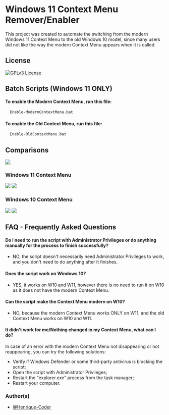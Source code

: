 
# Windows 11 Context Menu Remover/Enabler

This project was created to automate the switching from the modern Windows 11 Context Menu to the old Windows 10 model, since many users did not like the way the modern Context Menu appears when it is called.
## License

[![GPLv3 License](https://img.shields.io/badge/License-GPL%20v3-yellow.svg)](https://opensource.org/licenses/GPL-3.0)


## Batch Scripts (Windows 11 ONLY)

#### To enable the Modern Context Menu, run this file:
```bash
  Enable-ModernContextMenu.bat
```

#### To enable the Old Context Menu, run this file:
```bash
  Enable-OldContextMenu.bat
```
## Comparisons

![](https://i.imgur.com/w7sRjzg.png)

### Windows 11 Context Menu
![](https://i.imgur.com/W3hNRYg.png)
![](https://i.imgur.com/5xPzpgE.gif)

### Windows 10 Context Menu
![](https://i.imgur.com/2bTovoX.png)
![](https://i.imgur.com/VhlArtx.gif)

## FAQ - Frequently Asked Questions

#### Do I need to run the script with Administrator Privileges or do anything manually for the process to finish successfully?
- NO, the script doesn't necessarily need Administrator Privileges to work, and you don't need to do anything after it finishes.

#### Does the script work on Windows 10?
- YES, it works on W10 and W11, however there is no need to run it on W10 as it does not have the modern Context Menu.

#### Can the script make the Context Menu modern on W10?
- NO, because the modern Context Menu works ONLY on W11, and the old Context Menu works on W10 and W11.

#### It didn't work for me/Nothing changed in my Context Menu, what can I do?
In case of an error with the modern Context Menu not disappearing or not reappearing, you can try the following solutions:
- Verify if Windows Defender or some third-party antivirus is blocking the script;
- Open the script with Administrator Privileges;
- Restart the "explorer.exe" process from the task manager;
- Restart your computer.
### Author(s)

- [@Henrique-Coder](https://github.com/Henrique-Coder)
